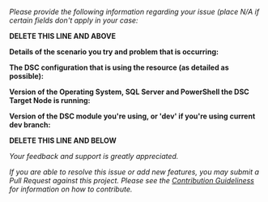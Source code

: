 _Please provide the following information regarding your issue (place N/A if certain fields don't apply in your case:_

**DELETE THIS LINE AND ABOVE**

**Details of the scenario you try and problem that is occurring:**

**The DSC configuration that is using the resource (as detailed as possible):**

**Version of the Operating System, SQL Server and PowerShell the DSC Target Node is running:**

**Version of the DSC module you're using, or 'dev' if you're using current dev branch:**

**DELETE THIS LINE AND BELOW**

_Your feedback and support is greatly appreciated._

_If you are able to resolve this issue or add new features, you may submit a Pull Request against this project._
_Please see the [Contribution Guideliness](https://github.com/PowerShell/DscResources/blob/master/CONTRIBUTING.md) for information on how to contribute._
